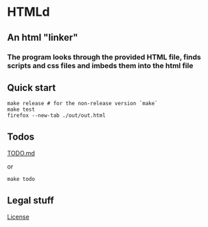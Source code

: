 # HTMLd
##  An html "linker"
### The program looks through the provided HTML file, finds scripts and css files and imbeds them into the html file

## Quick start

```shell
make release # for the non-release version `make`
make test
firefox --new-tab ./out/out.html
```

## Todos

[TODO.md](/TODO.md)

or

```shell
make todo
```

## Legal stuff
[License](/LICENSE)